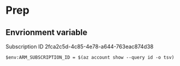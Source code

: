 # Prep
## Envrionment variable

Subscription ID 2fca2c5d-4c85-4e78-a644-763eac874d38

`$env:ARM_SUBSCRIPTION_ID = $(az account show --query id -o tsv)`

